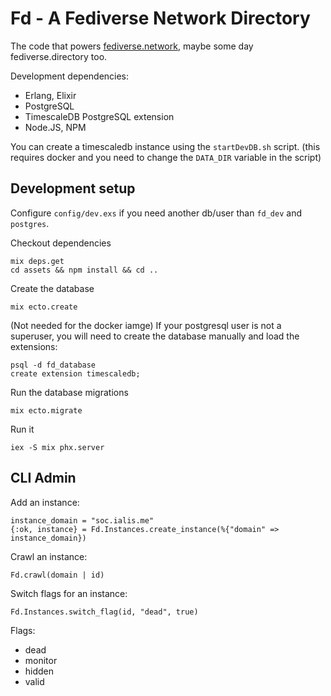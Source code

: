 # Fd - A Fediverse Network Directory

The code that powers [fediverse.network](https://fediverse.network), maybe some day fediverse.directory too.

Development dependencies:

* Erlang, Elixir
* PostgreSQL
* TimescaleDB PostgreSQL extension
* Node.JS, NPM

You can create a timescaledb instance using the `startDevDB.sh` script. (this requires docker and you need to change the `DATA_DIR` variable in the script)

## Development setup

Configure `config/dev.exs` if you need another db/user than `fd_dev` and `postgres`.

Checkout dependencies

    mix deps.get
    cd assets && npm install && cd ..

Create the database

    mix ecto.create

(Not needed for the docker iamge) If your postgresql user is not a superuser, you will need to create the database manually and load the extensions:

    psql -d fd_database
    create extension timescaledb;

Run the database migrations

    mix ecto.migrate

Run it

    iex -S mix phx.server

## CLI Admin

Add an instance:

    instance_domain = "soc.ialis.me"
    {:ok, instance} = Fd.Instances.create_instance(%{"domain" => instance_domain})

Crawl an instance:

    Fd.crawl(domain | id)

Switch flags for an instance:

    Fd.Instances.switch_flag(id, "dead", true)

Flags:

* dead
* monitor
* hidden
* valid


